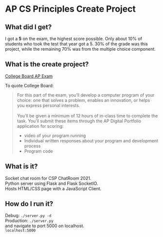 # AP CS Principles Create Project

## What did I get?

I got a **5** on the exam, the highest score possible. Only about 10% of students who took the test that year got a 5. 30% of the grade was this project, while the remaining 70% was from the multiple choice component.

## What is the create project?

[College Board AP Exam](https://apstudents.collegeboard.org/courses/ap-computer-science-principles/assessment)

To quote College Board:

> For this part of the exam, you’ll develop a computer program of your choice: one that solves a problem, enables an innovation, or helps you express personal interests.\
\
You’ll be given a minimum of 12 hours of in-class time to complete the task. You’ll submit these items through the AP Digital Portfolio application for scoring:
> * video of your program running
> * Individual written responses about your program and development process
> * Program code

## What is it?

Socket chat room for CSP ChatRoom 2021.\
Python server using Flask and Flask SocketIO.\
Hosts HTML/CSS page with a JavaScript Client.

## How do I run it?

Debug: ```./server.py -d```\
Production: ```./server.py```\
and navigate to port 5000 on localhost.\
```localhost:5000```
